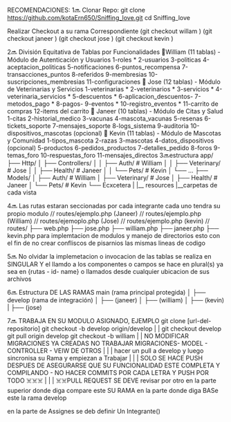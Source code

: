 RECOMENDACIONES:
1🔜
Clonar Repo:
git clone https://github.com/kotaErn650/Sniffing_love.git
cd Sniffing_love

Realizar Checkout a su rama Correspondiente 
(git checkout willam )
(git checkout janeer )
(git checkout jose )
(git checkout kevin )

2🔜 División Equitativa de Tablas por Funcionalidades
        🥸William (11 tablas) - Módulo de Autenticación y Usuarios
        1-roles *
        2-usuarios
        3-politicas
        4-aceptacion_politicas
        5-notificaciones
        6-puntos_recompensa
        7-transacciones_puntos
        8-referidos
        9-membresias
        10-suscripciones_membresias
        11-configuraciones
        🥸
        Jose (12 tablas) - Módulo de Veterinarias y Servicios
        1-veterinarias  *
        2-veterinarios  *
        3-servicios     *
        4-veterinaria_servicios *
        5-descuentos    *
        6-aplicacion_descuentos-
        7-metodos_pago  *
        8-pagos-
        9-eventos       *
        10-registro_eventos     *
        11-carrito de compras
        12-items del carrito
        🥸
        Janeer (10 tablas) - Módulo de Citas y Salud
        1-citas
        2-historial_medico
        3-vacunas
        4-mascota_vacunas
        5-resenas
        6-tickets_soporte
        7-mensajes_soporte
        8-logs_sistema
        9-auditoria
        10-dispositivos_mascotas (opcional)
        🥸
        Kevin (11 tablas) - Módulo de Mascotas y Comunidad
        1-tipos_mascota
        2-razas
        3-mascotas
        4-datos_dispositivos (opcional)
        5-productos
        6-pedidos_productos
        7-detalles_pedido
        8-foros
        9-temas_foro
        10-respuestas_foro
        11-mensajes_directos
3🔜estructura
app/
├── Http/
│   ├── Controllers/
│   │   ├── Auth/         # William
│   │   ├── Veterinary/   # Jose
│   │   ├── Health/       # Janeer
│   │   └── Pets/         # Kevin
│   └── ...
├── Models/
│   ├── Auth/             # William
│   ├── Veterinary/       # Jose
│   ├── Health/           # Janeer
│   └── Pets/             # Kevin
└── Ecxcetera
|
|__ resources
            |__carpetas de cada vista


4🔜
Las rutas estaran seccionadas por cada integrante cada uno tendra su propio modulo
// routes/ejemplo.php (Janeer)
// routes/ejemplo.php (William)
// routes/ejemoplo.php (Jose)
// routes/ejemplo.php (kevin)
//
routes/
├── web.php
├── jose.php
├── william.php
├── janeer.php
├── kevin.php
para implemtacion de modulos y manejo de directorios
esto con el fin de no crear confliscos de pisarnios las mismas lineas de codigo



5🔜
No olvidar la implemetacion o invocacion de las tablas se realiza en SINGULAR Y
el llamdo a los componentes o campos se hace en plural(s) ya sea en {rutas - id- name}
o llamados desde cualquier ubicacion de sus archivos

6🔜 
Estructura DE LAS RAMAS
main (rama principal protegida)
│
├── develop (rama de integración)
│
├── (janeer)
│
├── (william)
│
├── (kevin)
|
├── (jose)

7🔜
TRABAJA EN SU MODULO ASIGNADO, 
EJEMPLO
git clone [url-del-repositorio]
git checkout -b develop origin/develop
|
|
git checkout develop
git pull origin develop
git checkout -b william
|
|
NO MODIFICAR MIGRACIONES YA CREADAS
NO TRABAJAR MIGRACIONES- MODEL - CONTROLLER - VEIW DE OTROS
|
|
|
hacer un pull a develop y luego sincronisa su Rama y empiezan a Trabajar
|
|
|
SOLO SE HACE PUSH DESPUES DE ASEGURARSE QUE SU FUNCIONALIDAD ESTE COMPLETA Y COMPILANDO - NO HACER COMMITS POR CADA LETRA Y PUSH POR TODO ☠️☠️☠️
|
|
|
☠️☠️PULL REQUEST
SE DEVE revisar por otro
en la parte superior donde diga compare este SU RAMA
en la parte donde diga BASe este la rama develop

en la parte de Assignes se deb definir Un Integrante()
